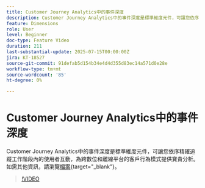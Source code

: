 ```yaml
---
title: Customer Journey Analytics中的事件深度
description: Customer Journey Analytics中的事件深度是標準維度元件，可讓您依序精確追蹤工作階段內的使用者互動，為跨數位和離線平台的客戶行為模式提供寶貴分析。
feature: Dimensions
role: User
level: Beginner
doc-type: Feature Video
duration: 211
last-substantial-update: 2025-07-15T00:00:00Z
jira: KT-18527
source-git-commit: 91defab5d154b34e4d4d355d83ec14a571d0e28e
workflow-type: tm+mt
source-wordcount: '85'
ht-degree: 0%

---
```



# Customer Journey Analytics中的事件深度

Customer Journey Analytics中的事件深度是標準維度元件，可讓您依序精確追蹤工作階段內的使用者互動，為跨數位和離線平台的客戶行為模式提供寶貴分析。 如需其他資訊，請瀏覽[檔案](https://experienceleague.adobe.com/en/docs/analytics-platform/using/cja-dataviews/component-reference#standard-dimensions){target="_blank"}。

>[!VIDEO](https://video.tv.adobe.com/v/3464851/?learn=on&enablevpops)
